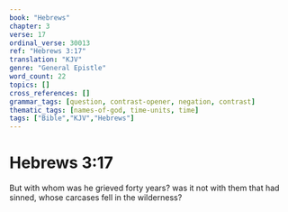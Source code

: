 ```yaml
---
book: "Hebrews"
chapter: 3
verse: 17
ordinal_verse: 30013
ref: "Hebrews 3:17"
translation: "KJV"
genre: "General Epistle"
word_count: 22
topics: []
cross_references: []
grammar_tags: [question, contrast-opener, negation, contrast]
thematic_tags: [names-of-god, time-units, time]
tags: ["Bible","KJV","Hebrews"]
---
```


# Hebrews 3:17

But with whom was he grieved forty years? was it not with them that had sinned, whose carcases fell in the wilderness?
